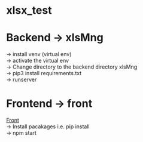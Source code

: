 # xlsx_test
# Backend -> xlsMng
-> install venv (virtual env) <br>
-> activate the virtual env <br>
-> Change directory to the backend directory xlsMng <br>
-> pip3 install requirements.txt <br>
-> runserver <br>

# Frontend -> front
<a href="https://github.com/ne30/xlsx_test/tree/main/front">Front</a> <br>
-> Install pacakages i.e. pip install <br>
-> npm start <br>
